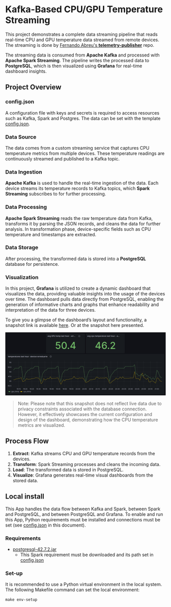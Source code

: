 # Kafka-Based CPU/GPU Temperature Streaming

This project demonstrates a complete data streaming pipeline that reads real-time CPU and GPU temperature data streamed from remote devices.
The streaming is done by [Fernando Abreu's **telemetry-publisher**](https://github.com/nandoabreu/telemetry-publisher) repo.

The streaming data is consumed from **Apache Kafka** and processed with **Apache Spark Streaming**.
The pipeline writes the processed data to **PostgreSQL**, which is then visualized using **Grafana**
for real-time dashboard insights.

## Project Overview

### config.json

A configuration file with keys and secrets is required to access resources such as Kafka, Spark and Postgres.
The data can be set with the template [config.json](py_code/config.json).

### Data Source

The data comes from a custom streaming service that captures CPU temperature metrics from multiple devices.
These temperature readings are continuously streamed and published to a Kafka topic.

### Data Ingestion

**Apache Kafka** is used to handle the real-time ingestion of the data.
Each device streams its temperature records to Kafka topics, which **Spark Streaming** subscribes to for further processing.

### Data Processing

**Apache Spark Streaming** reads the raw temperature data from Kafka, transforms it by parsing the JSON records,
and cleans the data for further analysis. In transformation phase, device-specific fields such as CPU temperature and timestamps are extracted.

### Data Storage

After processing, the transformed data is stored into a **PostgreSQL** database for persistence.

### Visualization

In this project, **Grafana** is utilized to create a dynamic dashboard that visualizes the data, providing valuable insights into the
usage of the devices over time. The dashboard pulls data directly from PostgreSQL, enabling the generation of informative charts and graphs that
enhance readability and interpretation of the data for three devices.

To give you a glimpse of the dashboard’s layout and functionality, a snapshot link is
available [here](https://snapshots.raintank.io/dashboard/snapshot/kMfGdNWghBjyHv8xq0afocYXklkrFjbt?orgId=0&refresh=1m).
Or at the snapshot here presented.

![dashboard snapshot](docs/snapshot.png)

> Note: Please note that this snapshot does not reflect live data due to privacy constraints associated with the database connection.
> However, it effectively showcases the current configuration and design of the dashboard,
> demonstrating how the CPU temperature metrics are visualized.

## Process Flow

1. **Extract**: Kafka streams CPU and GPU temperature records from the devices.
2. **Transform**: Spark Streaming processes and cleans the incoming data.
3. **Load**: The transformed data is stored in PostgreSQL.
4. **Visualize**: Grafana generates real-time visual dashboards from the stored data.

## Local install

This App handles the data flow between Kafka and Spark, between Spark and PostgreSQL,
and between PostgreSQL and Grafana. To enable and run this App, Python requirements must be installed
and connections must be set (see [config.json](#configjson) in this document).

### Requirements

- [postgresql-42.7.2.jar](https://jdbc.postgresql.org/download/postgresql-42.7.2.jar)
  - This Spark requirement must be downloaded and its path set in [config.json](config.json)

### Set-up

It is recommended to use a Python virtual environment in the local system. The following
Makefile command can set the local environment:

```shell
make env-setup
```
